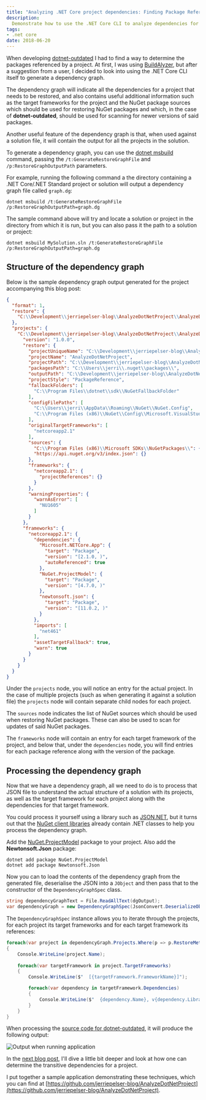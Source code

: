 ```yaml
---
title: "Analyzing .NET Core project dependencies: Finding Package References"
description:
  Demonstrate how to use the .NET Core CLI to analyze dependencies for any .NET Core project.
tags:
- .net core
date: 2018-06-20
---
```


When developing [dotnet-outdated](https://github.com/jerriep/dotnet-outdated) I had to find a way to determine the packages referenced by a project. At first, I was using [BuildAlyzer](https://github.com/daveaglick/Buildalyzer), but after a suggestion from a user, I decided to look into using the .NET Core CLI itself to generate a dependency graph.

The dependency graph will indicate all the dependencies for a project that needs to be restored, and also contains useful additional information such as the target frameworks for the project and the NuGet package sources which should be used for restoring NuGet packages and which, in the case of **dotnet-outdated**, should be used for scanning for newer versions of said packages.

Another useful feature of the dependency graph is that, when used against a solution file, it will contain the output for all the projects in the solution.

To generate a dependency graph, you can use the [dotnet msbuild](https://docs.microsoft.com/en-us/dotnet/core/tools/dotnet-msbuild) command, passing the `/t:GenerateRestoreGraphFile` and `/p:RestoreGraphOutputPath` parameters. 

For example, running the following command a the directory containing a .NET Core/.NET Standard project or solution will output a dependency graph file called `graph.dg`:

```text
dotnet msbuild /t:GenerateRestoreGraphFile /p:RestoreGraphOutputPath=graph.dg
```

The sample command above will try and locate a solution or project in the directory from which it is run, but you can also pass it the path to a solution or project:

```text
dotnet msbuild MySolution.sln /t:GenerateRestoreGraphFile /p:RestoreGraphOutputPath=graph.dg
```

## Structure of the dependency graph

Below is the sample dependency graph output generated for the project accompanying this blog post:

```json
{
  "format": 1,
  "restore": {
    "C:\\Development\\jerriepelser-blog\\AnalyzeDotNetProject\\AnalyzeDotNetProject.csproj": {}
  },
  "projects": {
    "C:\\Development\\jerriepelser-blog\\AnalyzeDotNetProject\\AnalyzeDotNetProject.csproj": {
      "version": "1.0.0",
      "restore": {
        "projectUniqueName": "C:\\Development\\jerriepelser-blog\\AnalyzeDotNetProject\\AnalyzeDotNetProject.csproj",
        "projectName": "AnalyzeDotNetProject",
        "projectPath": "C:\\Development\\jerriepelser-blog\\AnalyzeDotNetProject\\AnalyzeDotNetProject.csproj",
        "packagesPath": "C:\\Users\\jerri\\.nuget\\packages\\",
        "outputPath": "C:\\Development\\jerriepelser-blog\\AnalyzeDotNetProject\\obj\\",
        "projectStyle": "PackageReference",
        "fallbackFolders": [
          "C:\\Program Files\\dotnet\\sdk\\NuGetFallbackFolder"
        ],
        "configFilePaths": [
          "C:\\Users\\jerri\\AppData\\Roaming\\NuGet\\NuGet.Config",
          "C:\\Program Files (x86)\\NuGet\\Config\\Microsoft.VisualStudio.Offline.config"
        ],
        "originalTargetFrameworks": [
          "netcoreapp2.1"
        ],
        "sources": {
          "C:\\Program Files (x86)\\Microsoft SDKs\\NuGetPackages\\": {},
          "https://api.nuget.org/v3/index.json": {}
        },
        "frameworks": {
          "netcoreapp2.1": {
            "projectReferences": {}
          }
        },
        "warningProperties": {
          "warnAsError": [
            "NU1605"
          ]
        }
      },
      "frameworks": {
        "netcoreapp2.1": {
          "dependencies": {
            "Microsoft.NETCore.App": {
              "target": "Package",
              "version": "[2.1.0, )",
              "autoReferenced": true
            },
            "NuGet.ProjectModel": {
              "target": "Package",
              "version": "[4.7.0, )"
            },
            "newtonsoft.json": {
              "target": "Package",
              "version": "[11.0.2, )"
            }
          },
          "imports": [
            "net461"
          ],
          "assetTargetFallback": true,
          "warn": true
        }
      }
    }
  }
}
```

Under the `projects` node, you will notice an entry for the actual project. In the case of multiple projects (such as when generating it against a solution file) the `projects` node will contain separate child nodes for each project.

The `sources` node indicates the list of NuGet sources which should be used when restoring NuGet packages. These can also be used to scan for updates of said NuGet packages.

The `frameworks` node will contain an entry for each target framework of the project, and below that, under the `dependencies` node, you will find entries for each package reference along with the version of the package.

## Processing the dependency graph

Now that we have a dependency graph, all we need to do is to process that JSON file to understand the actual structure of a solution with its projects, as well as the target framework for each project along with the dependencies for that target framework.

You could process it yourself using a library such as [JSON.NET](https://www.newtonsoft.com/json), but it turns out that the [NuGet client libraries](https://github.com/NuGet/NuGet.Client) already contain .NET classes to help you process the dependency graph.

Add the [NuGet.ProjectModel](https://www.nuget.org/packages/NuGet.ProjectModel) package to your project. Also add the **Newtonsoft.Json** package:

```text
dotnet add package NuGet.ProjectModel
dotnet add package Newtonsoft.Json
```

Now you can to load the contents of the dependency graph from the generated file, deserialise the JSON into a `JObject` and then pass that to the constructor of the `DependencyGraphSpec` class.

```csharp
string dependencyGraphText = File.ReadAllText(dgOutput);
var dependencyGraph = new DependencyGraphSpec(JsonConvert.DeserializeObject<JObject>(dependencyGraphText));
```

The `DependencyGraphSpec` instance allows you to iterate through the projects, for each project its target frameworks and for each target framework its references:

```csharp
foreach(var project in dependencyGraph.Projects.Where(p => p.RestoreMetadata.ProjectStyle == ProjectStyle.PackageReference))
{
    Console.WriteLine(project.Name);
    
    foreach(var targetFramework in project.TargetFrameworks)
    {
        Console.WriteLine($"  [{targetFramework.FrameworkName}]");

        foreach(var dependency in targetFramework.Dependencies)
        {
            Console.WriteLine($"  {dependency.Name}, v{dependency.LibraryRange.VersionRange.ToShortString()}");
        }
    }
}
```

When processing the [source code for dotnet-outdated](https://github.com/jerriep/dotnet-outdated), it will produce the following output:

![Output when running application](/images/blog/2018-06-20-analyze-dotnet-project-dependencies-part-1/output.png)

In the [next blog post](/blog/analyze-dotnet-project-dependencies-part-2/), I'll dive a little bit deeper and look at how one can determine the transitive dependencies for a project.

I put together a sample application demonstrating these techniques, which you can find at [https://github.com/jerriepelser-blog/AnalyzeDotNetProject](https://github.com/jerriepelser-blog/AnalyzeDotNetProject).